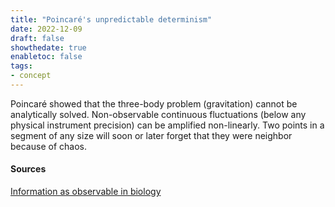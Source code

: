 ```yaml
---
title: "Poincaré's unpredictable determinism"
date: 2022-12-09
draft: false
showthedate: true
enabletoc: false
tags:
- concept
---
```


Poincaré showed that the three-body problem (gravitation) cannot be analytically solved. 
Non-observable continuous fluctuations (below any physical instrument precision) can be amplified non-linearly. Two points in a segment of any size will soon or later forget that they were neighbor because of chaos. 

#### Sources

[Information as observable in biology](note/Information%20as%20observable%20in%20biology.md)
